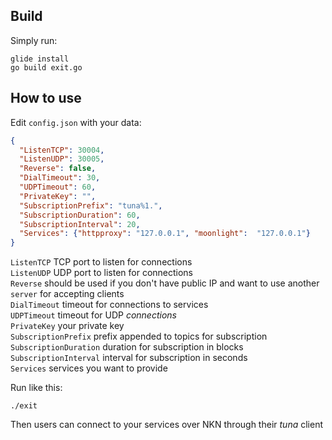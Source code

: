 ## Build
Simply run:
```shell
glide install
go build exit.go
```

## How to use
Edit `config.json` with your data:
```json
{
  "ListenTCP": 30004,
  "ListenUDP": 30005,
  "Reverse": false,
  "DialTimeout": 30,
  "UDPTimeout": 60,
  "PrivateKey": "",
  "SubscriptionPrefix": "tuna%1.",
  "SubscriptionDuration": 60,
  "SubscriptionInterval": 20,
  "Services": {"httpproxy": "127.0.0.1", "moonlight":  "127.0.0.1"}
}
```
`ListenTCP` TCP port to listen for connections  
`ListenUDP` UDP port to listen for connections  
`Reverse` should be used if you don't have public IP and want to use another `server` for accepting clients  
`DialTimeout` timeout for connections to services  
`UDPTimeout`  timeout for UDP *connections*  
`PrivateKey` your private key  
`SubscriptionPrefix` prefix appended to topics for subscription  
`SubscriptionDuration` duration for subscription in blocks  
`SubscriptionInterval` interval for subscription in seconds  
`Services` services you want to provide  

Run like this:
```shell
./exit
```

Then users can connect to your services over NKN through their *tuna* client
